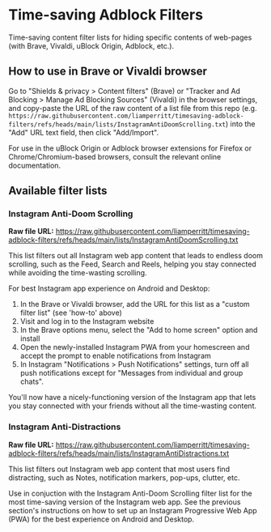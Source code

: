 # Time-saving Adblock Filters

Time-saving content filter lists for hiding specific contents of web-pages (with Brave, Vivaldi, uBlock Origin, Adblock, etc.).

## How to use in Brave or Vivaldi browser

Go to "Shields & privacy > Content filters" (Brave) or "Tracker and Ad Blocking > Manage Ad Blocking Sources" (Vivaldi) in the browser settings, and copy-paste the URL of the raw content of a list file from this repo (e.g. `https://raw.githubusercontent.com/liamperritt/timesaving-adblock-filters/refs/heads/main/lists/InstagramAntiDoomScrolling.txt`) into the "Add" URL text field, then click "Add/Import".

For use in the uBlock Origin or Adblock browser extensions for Firefox or Chrome/Chromium-based browsers, consult the relevant online documentation.

## Available filter lists

### Instagram Anti-Doom Scrolling

**Raw file URL:** https://raw.githubusercontent.com/liamperritt/timesaving-adblock-filters/refs/heads/main/lists/InstagramAntiDoomScrolling.txt

This list filters out all Instagram web app content that leads to endless doom scrolling, such as the Feed, Search and Reels, helping you stay connected while avoiding the time-wasting scrolling.

For best Instagram app experience on Android and Desktop:
1. In the Brave or Vivaldi browser, add the URL for this list as a "custom filter list" (see 'how-to' above)
2. Visit and log in to the Instagram website
3. In the Brave options menu, select the "Add to home screen" option and install
4. Open the newly-installed Instagram PWA from your homescreen and accept the prompt to enable notifications from Instagram
6. In Instagram "Notifications > Push Notifications" settings, turn off all push notifications except for "Messages from individual and group chats".

You'll now have a nicely-functioning version of the Instagram app that lets you stay connected with your friends without all the time-wasting content.

### Instagram Anti-Distractions

**Raw file URL:** https://raw.githubusercontent.com/liamperritt/timesaving-adblock-filters/refs/heads/main/lists/InstagramAntiDistractions.txt

This list filters out Instagram web app content that most users find distracting, such as Notes, notification markers, pop-ups, clutter, etc.

Use in conjuction with the Instagram Anti-Doom Scrolling filter list for the most time-saving version of the Instagram web app. See the previous section's instructions on how to set up an Instagram Progressive Web App (PWA) for the best experience on Android and Desktop.
